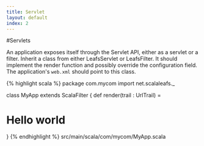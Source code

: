```yaml
---
title: Servlet
layout: default
index: 2
---
```


#Servlets

An application exposes itself through the Servlet API, either as a servlet or a filter. Inherit a class from either LeafsServlet or LeafsFilter. It should implement the render function and possibly override the configuration field. The application's `web.xml` should point to this class.

{% highlight scala %}
package com.mycom
import net.scalaleafs._

class MyApp extends ScalaFilter {
  def render(trail : UrlTrail) = <h1>Hello world</h1>
}
{% endhighlight %}
<span class="label">src/main/scala/com/mycom/MyApp.scala</span>